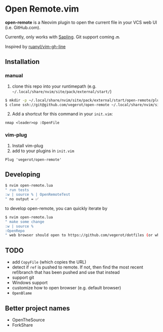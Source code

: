 # Open Remote.vim

**open-remote** is a Neovim plugin to open the current file in your VCS
    web UI (i.e. GitHub.com).

Currently, only works with [Sapling](https://github.com/facebook/sapling).  Git
support coming 🔜

Inspired by [ruanyl/vim-gh-line](https://github.com/ruanyl/vim-gh-line)

## Installation
### manual
1. clone this repo into your runtimepath (e.g. `~/.local/share/nvim/site/pack/external/start/`)

```sh
$ mkdir -p ~/.local/share/nvim/site/pack/external/start/open-remote/plugin/
$ clone ssh://git@github.com/vegerot/open-remote ~/.local/share/nvim/site/pack/external/start/open-remote/plugin/open-remote
```

2. Add a shortcut for this command in your `init.vim`:

```vim
nmap <leader>op :OpenFile
```

### vim-plug
1. Install vim-plug
2. add to your plugins in `init.vim`

```vim
Plug 'vegerot/open-remote'
```



## Developing
```sh
$ nvim open-remote.lua
" run tests
:w | source % | OpenRemoteTest
" no output = ✅
```

to develop open-remote, you can quickly iterate by
```sh
$ nvim open-remote.lua
" make some change
:w | source %
:OpenRepo
" web browser should open to https://github.com/vegerot/dotfiles (or wherever you put this file)
```

## TODO
- add `CopyFile` (which copies the URL)
- detect if `ref` is pushed to remote.  If not, then find the most recent
  ref/branch that has been pushed and use that instead
- support git
- Windows support
- customize how to open browser (e.g. default browser)
- `OpenBlame`

## Better project names
- OpenTheSource
- ForkShare
